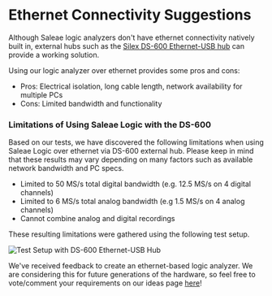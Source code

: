 # Ethernet Connectivity Suggestions

Although Saleae logic analyzers don't have ethernet connectivity natively built in, external hubs such as the [Silex DS-600 Ethernet-USB hub](https://www.silextechnology.com/connectivity-solutions/device-connectivity/ds-600) can provide a working solution.

Using our logic analyzer over ethernet provides some pros and cons:

* Pros: Electrical isolation, long cable length, network availability for multiple PCs
* Cons: Limited bandwidth and functionality

### Limitations of Using Saleae Logic with the DS-600

Based on our tests, we have discovered the following limitations when using Saleae Logic over ethernet via DS-600 external hub. Please keep in mind that these results may vary depending on many factors such as available network bandwidth and PC specs.

* Limited to 50 MS/s total digital bandwidth \(e.g. 12.5 MS/s on 4 digital channels\)
* Limited to 6 MS/s total analog bandwidth \(e.g 1.5 MS/s on 4 analog channels\)
* Cannot combine analog and digital recordings

These resulting limitations were gathered using the following test setup.

![Test Setup with DS-600 Ethernet-USB Hub](../../.gitbook/assets/ethernet-usb.png)

We've received feedback to create an ethernet-based logic analyzer. We are considering this for future generations of the hardware, so feel free to vote/comment your requirements on our ideas page [here](https://ideas.saleae.com/b/feature-requests/ethernet-based-logic-analyzer/)!



